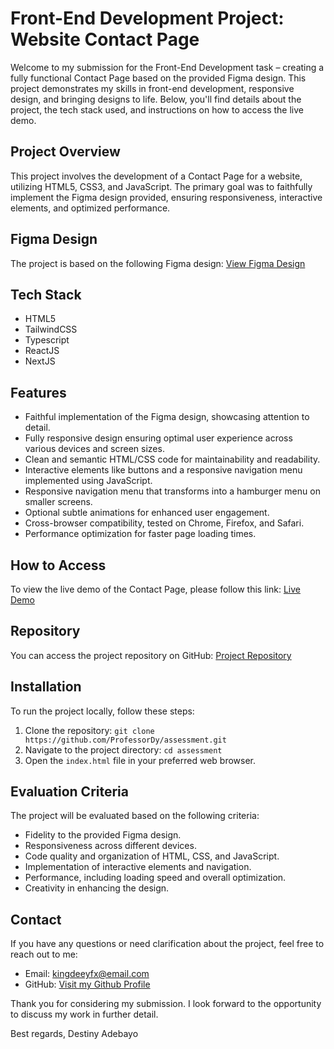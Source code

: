 # Front-End Development Project: Website Contact Page

Welcome to my submission for the Front-End Development task – creating a fully functional Contact Page based on the provided Figma design. This project demonstrates my skills in front-end development, responsive design, and bringing designs to life. Below, you'll find details about the project, the tech stack used, and instructions on how to access the live demo.

## Project Overview

This project involves the development of a Contact Page for a website, utilizing HTML5, CSS3, and JavaScript. The primary goal was to faithfully implement the Figma design provided, ensuring responsiveness, interactive elements, and optimized performance.

## Figma Design

The project is based on the following Figma design: [View Figma Design](https://www.figma.com/file/PuBERz5oGHFIR21dKuYhij/Untitled?type=design&node-id=0%3A1&mode=design&t=DCFCeyuifd73zjWy-1)

## Tech Stack

- HTML5
- TailwindCSS
- Typescript
- ReactJS
- NextJS

## Features

- Faithful implementation of the Figma design, showcasing attention to detail.
- Fully responsive design ensuring optimal user experience across various devices and screen sizes.
- Clean and semantic HTML/CSS code for maintainability and readability.
- Interactive elements like buttons and a responsive navigation menu implemented using JavaScript.
- Responsive navigation menu that transforms into a hamburger menu on smaller screens.
- Optional subtle animations for enhanced user engagement.
- Cross-browser compatibility, tested on Chrome, Firefox, and Safari.
- Performance optimization for faster page loading times.

## How to Access

To view the live demo of the Contact Page, please follow this link: [Live Demo](https://assessment-tobams.vercel.app/)

## Repository

You can access the project repository on GitHub: [Project Repository](https://github.com/ProfessorDy/assessment)

## Installation

To run the project locally, follow these steps:

1. Clone the repository: `git clone https://github.com/ProfessorDy/assessment.git`
2. Navigate to the project directory: `cd assessment`
3. Open the `index.html` file in your preferred web browser.

## Evaluation Criteria

The project will be evaluated based on the following criteria:

- Fidelity to the provided Figma design.
- Responsiveness across different devices.
- Code quality and organization of HTML, CSS, and JavaScript.
- Implementation of interactive elements and navigation.
- Performance, including loading speed and overall optimization.
- Creativity in enhancing the design.

## Contact

If you have any questions or need clarification about the project, feel free to reach out to me:

- Email: kingdeeyfx@email.com
- GitHub: [Visit my Github Profile](https://github.com/ProfessorDy)

Thank you for considering my submission. I look forward to the opportunity to discuss my work in further detail.

Best regards,
Destiny Adebayo
